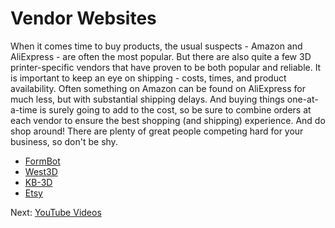 # Vendor Websites
When it comes time to buy products, the usual suspects - Amazon and AliExpress - are often the most popular. But there are also quite a few 3D printer-specific vendors that have proven to be both popular and reliable. 
It is important to keep an eye on shipping - costs, times, and product availability. Often something on Amazon can be found on AliExpress for much less, but with substantial shipping delays. And buying things one-at-a-time is
surely going to add to the cost, so be sure to combine orders at each vendor to ensure the best shopping (and shipping) experience. And do shop around! There are plenty of great people competing hard for your business, so don't be shy.

- [FormBot](https://www.formbot3d.com/)
- [West3D](https://west3d.com/)
- [KB-3D](https://kb-3d.com/store/)
- [Etsy](https://www.etsy.com/market/voron_printer)

Next: [YouTube Videos](https://github.com/500Foods/WelcomeToTroodon/blob/main/docs/level_0/youtubers.md)
